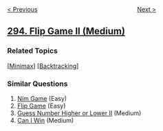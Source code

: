 <!--|This file generated by command(leetcode description); DO NOT EDIT.    |-->
<!--+----------------------------------------------------------------------+-->
<!--|@author    openset <openset.wang@gmail.com>                           |-->
<!--|@link      https://github.com/openset                                 |-->
<!--|@home      https://github.com/tonymontaro/leetcode-hints                        |-->
<!--+----------------------------------------------------------------------+-->

[< Previous](https://github.com/tonymontaro/leetcode-hints/tree/master/problems/flip-game "Flip Game")
　　　　　　　　　　　　　　　　
[Next >](https://github.com/tonymontaro/leetcode-hints/tree/master/problems/find-median-from-data-stream "Find Median from Data Stream")

## [294. Flip Game II (Medium)](https://leetcode.com/problems/flip-game-ii "翻转游戏 II")



### Related Topics
  [[Minimax](https://github.com/tonymontaro/leetcode-hints/tree/master/tag/minimax/README.md)]
  [[Backtracking](https://github.com/tonymontaro/leetcode-hints/tree/master/tag/backtracking/README.md)]

### Similar Questions
  1. [Nim Game](https://github.com/tonymontaro/leetcode-hints/tree/master/problems/nim-game) (Easy)
  1. [Flip Game](https://github.com/tonymontaro/leetcode-hints/tree/master/problems/flip-game) (Easy)
  1. [Guess Number Higher or Lower II](https://github.com/tonymontaro/leetcode-hints/tree/master/problems/guess-number-higher-or-lower-ii) (Medium)
  1. [Can I Win](https://github.com/tonymontaro/leetcode-hints/tree/master/problems/can-i-win) (Medium)
